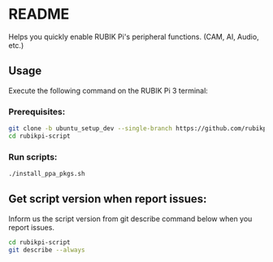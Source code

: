 # README

Helps you quickly enable RUBIK Pi's peripheral functions. (CAM, AI, Audio, etc.)

## Usage

Execute the following command on the RUBIK Pi 3 terminal:

### Prerequisites:

```bash
git clone -b ubuntu_setup_dev --single-branch https://github.com/rubikpi-ai/rubikpi-script.git
cd rubikpi-script
```

### Run scripts:

```bash
./install_ppa_pkgs.sh
```

## Get script version when report issues:

Inform us the script version from git describe command below when you report issues.

```bash
cd rubikpi-script
git describe --always
```

